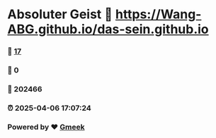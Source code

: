 # Absoluter Geist :link: https://Wang-ABG.github.io/das-sein.github.io 
### :page_facing_up: [17](https://Wang-ABG.github.io/das-sein.github.io/tag.html) 
### :speech_balloon: 0 
### :hibiscus: 202466 
### :alarm_clock: 2025-04-06 17:07:24 
### Powered by :heart: [Gmeek](https://github.com/Meekdai/Gmeek)
